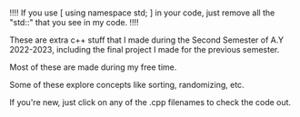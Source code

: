 # 
!!!!   If you use [         using namespace std;    ]  in your code, just remove all the "std::" that you see in my code.   !!!!


These are extra c++ stuff that I made during the Second Semester of A.Y 2022-2023, including the final project I made for the previous semester.

Most of these are made during my free time.

Some of these explore concepts like sorting, randomizing, etc.

If you're new, just click on any of the .cpp filenames to check the code out.

